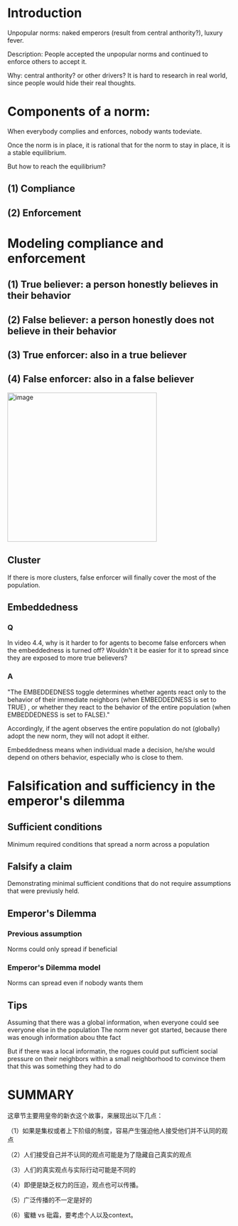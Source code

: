 # Introduction

Unpopular norms: naked emperors (result from central anthority?), luxury fever.

Description: People accepted the unpopular norms and continued to enforce others to accept it. 

Why: central anthority? or other drivers? It is hard to research in real world, since people would hide their real thoughts.



# Components of a norm:
When everybody complies and enforces, nobody wants todeviate.

Once the norm is in place, it is rational that for the norm to stay in place, it is a stable equilibrium. 

But how to reach the equilibrium? 

## (1) Compliance

## (2) Enforcement 


# Modeling compliance and enforcement

## (1) True believer: a person honestly believes in their behavior
 
## (2) False believer: a person honestly does not believe in their behavior

## (3) True enforcer: also in a true believer

## (4) False enforcer: also in a false believer

<img width="336" alt="image" src="https://user-images.githubusercontent.com/66442855/147632761-94821da7-a55a-4898-be0b-14b4c73371e9.png">

## Cluster
If there is more clusters, false enforcer will finally cover the most of the population. 

## Embeddedness
### Q
In video 4.4, why is it harder to for agents to become false enforcers when the embeddedness is turned off? 
Wouldn't it be easier for it to spread since they are exposed to more true believers?

### A
"The EMBEDDEDNESS toggle determines whether agents react only to the behavior of their immediate neighbors (when EMBEDDEDNESS is set to TRUE) ,
or whether they react to the behavior of the entire population (when EMBEDDEDNESS is set to FALSE)."

Accordingly, if the agent observes the entire population do not (globally) adopt the new norm, they will not adopt it either. 

Embeddedness means when individual made a decision, he/she would depend on others behavior, especially who is close to them. 



# Falsification and sufficiency in the emperor's dilemma

## Sufficient conditions
Minimum required conditions that spread a norm across a population

## Falsify a claim
Demonstrating minimal sufficient conditions that do not require assumptions that were previusly held.

## Emperor's Dilemma

### Previous assumption
Norms could only spread if beneficial

### Emperor's Dilemma model
Norms can spread even if nobody wants them

## Tips
Assuming that there was a global information, when everyone could see everyone else in the population
The norm never got started, because there was enough information abou thte fact

But if there was a local informatin, the rogues could put sufficient social pressure on their neighbors within a small neighborhood to convince them that this was something they had to do

# SUMMARY
这章节主要用皇帝的新衣这个故事，来展现出以下几点：

（1）如果是集权或者上下阶级的制度，容易产生强迫他人接受他们并不认同的观点

（2）人们接受自己并不认同的观点可能是为了隐藏自己真实的观点

（3）人们的真实观点与实际行动可能是不同的

（4）即便是缺乏权力的压迫，观点也可以传播。

（5）广泛传播的不一定是好的

（6）蜜糖 vs 砒霜，要考虑个人以及context。
